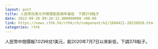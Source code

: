 ```yaml
---
layout: post
title: 人民幣兌美元中間價創逾兩年最低　下調378點子
date: 2022-09-26 09:20:12.000000000 +08:00
link: https://news.rthk.hk/rthk/ch/component/k2/1668421-20220926.htm
categories: rthk
---
```


人民幣中間價報7.0298兌1美元，創2020年7月7日以來新低，下調378點子。
